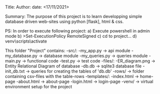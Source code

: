 Title:  <Database Management: Project>
Author: <Valentin Quevy>
date:   <17/11/2021>

Summary:
    The purpose of this project is to learn developping simple 
    database driven web-sites using python [flask], html & css.

PS:
    In order to execute following project:
      a) Execute powershell in admin mode
      b) >Set-ExecutionPolicy RemoteSigned 
      c) cd to project...
      d) venv\scripts\activate

This folder "Project" contains:
    -src/:
      -my_app.py      -> api module
      -my_database.py -> database module
      -my_queries.py  -> queries module
      -main.py        -> functional code
      -test.py        -> test code
    -files/:
      -ER_diagram.png -> Entity Relational Diagram of database
      -db.db          -> sqlite3 database file
      -init_db.txt    -> queries for creating the tables of 'db.db'
      -rows/          -> folder containing csv-files with the table-rows 
    -templates/:
      -index.html     -> home-page
      -about.html     -> about-page
      -login.html     -> login-page 
    -venv/            -> virtual environment setup for the project 
    